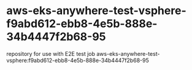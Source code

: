 # aws-eks-anywhere-test-vsphere-f9abd612-ebb8-4e5b-888e-34b4447f2b68-95
repository for use with E2E test job aws-eks-anywhere-test-vsphere:f9abd612-ebb8-4e5b-888e-34b4447f2b68-95
